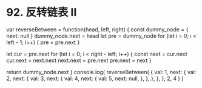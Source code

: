 # 92. 反转链表 II

var reverseBetween = function(head, left, right) {
  const dummy_node = { next: null }
  dummy_node.next = head
  let pre = dummy_node
  for (let i = 0; i < left - 1; i++) {
    pre = pre.next
  }

  let cur = pre.next
  for (let i = 0; i < right - left; i++) {
    const next = cur.next
    cur.next = next.next
    next.next = pre.next
    pre.next = next
  }

  return dummy_node.next
}
console.log(
  reverseBetween(
    {
      val: 1,
      next: {
        val: 2,
        next: {
          val: 3,
          next: {
            val: 4,
            next: {
              val: 5,
              next: null,
            },
          },
        },
      },
    },
    2,
    4
  )
)
